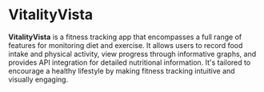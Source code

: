 
# VitalityVista
**VitalityVista** is a fitness tracking app that encompasses a full range of features for monitoring diet and exercise. It allows users to record food intake and physical activity, view progress through informative graphs, and provides API integration for detailed nutritional information. It's tailored to encourage a healthy lifestyle by making fitness tracking intuitive and visually engaging.
